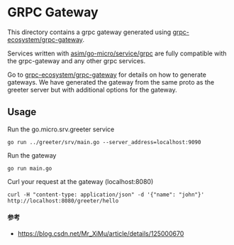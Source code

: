 # GRPC Gateway

This directory contains a grpc gateway generated using [grpc-ecosystem/grpc-gateway](https://github.com/grpc-ecosystem/grpc-gateway).

Services written with [asim/go-micro/service/grpc](https://github.com/zjllib/go-micro/service/grpc) are fully compatible with the grpc-gateway and any other 
grpc services.

Go to [grpc-ecosystem/grpc-gateway](https://github.com/grpc-ecosystem/grpc-gateway) for details on how to generate gateways. We 
have generated the gateway from the same proto as the greeter server but with additional options for the gateway.

## Usage

Run the go.micro.srv.greeter service

```
go run ../greeter/srv/main.go --server_address=localhost:9090
```

Run the gateway

```
go run main.go
```

Curl your request at the gateway (localhost:8080)

```
curl -H "content-type: application/json" -d '{"name": "john"}' http://localhost:8080/greeter/hello
```


#### 参考
 - https://blog.csdn.net/Mr_XiMu/article/details/125000670